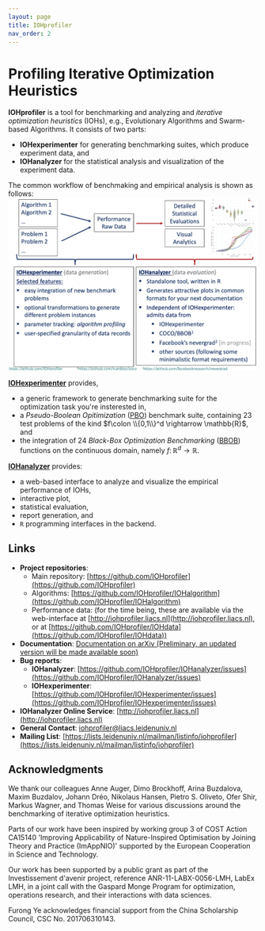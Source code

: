 ```yaml
---
layout: page
title: IOHprofiler
nav_order: 2
---
```


# Profiling Iterative Optimization Heuristics

**IOHprofiler** is a tool for benchmarking and analyzing and _iterative optimization heuristics_ (IOHs), e.g., Evolutionary Algorithms and Swarm-based Algorithms. It consists of two parts:

* __IOHexperimenter__ for generating benchmarking suites, which produce experiment data, and
* __IOHanalyzer__ for the statistical analysis and visualization of the experiment data.

The common workflow of benchmaking and empirical analysis is shown as follows:
![](/assets/fig/overview.jpg)

[__IOHexperimenter__](IOHexperimenter/) provides,

* a generic framework to generate benchmarking suite for the optimization task you're insterested in,
* a _Pseudo-Boolean Opitimization_ ([PBO](/Suites/PBO/)) benchmark suite, containing 23 test problems of the kind $f\colon \\{0,1\\}^d \rightarrow \mathbb{R}$, and
* the integration of 24 _Black-Box Optimization Benchmarking_ ([BBOB](https://coco.gforge.inria.fr/downloads/download16.00/bbobdocfunctions.pdf)) functions on the continuous domain, namely $f\colon \mathbb{R}^d \rightarrow \mathbb{R}$.

[__IOHanalyzer__](IOHanalyzer/) provides:

* a web-based interface to analyze and visualize the empirical performance of IOHs,
* interactive plot,
* statistical evaluation,
* report generation, and
* `R` programming interfaces in the backend.

## Links

* __Project repositories__:
  * Main repository: [https://github.com/IOHprofiler](https://github.com/IOHprofiler)
  * Algorithms: [https://github.com/IOHprofiler/IOHalgorithm](https://github.com/IOHprofiler/IOHalgorithm)
  * Performance data: (for the time being, these are available via the web-interface at [http://iohprofiler.liacs.nl](http://iohprofiler.liacs.nl), or at [https://github.com/IOHprofiler/IOHdata](https://github.com/IOHprofiler/IOHdata))
* __Documentation__: [Documentation on arXiv (Preliminary, an updated version will be made available soon)](https://arxiv.org/abs/1810.05281)
* __Bug reports__:
  * __IOHanalyzer__: [https://github.com/IOHprofiler/IOHanalyzer/issues](https://github.com/IOHprofiler/IOHanalyzer/issues)
  * __IOHexperimenter__: [https://github.com/IOHprofiler/IOHexperimenter/issues](https://github.com/IOHprofiler/IOHexperimenter/issues)
* __IOHanalyzer Online Service__: [http://iohprofiler.liacs.nl](http://iohprofiler.liacs.nl)
* __General Contact__: [iohprofiler@liacs.leidenuniv.nl](mailto:iohprofiler@liacs.leidenuniv.nl)
* __Mailing List__: [https://lists.leidenuniv.nl/mailman/listinfo/iohprofiler](https://lists.leidenuniv.nl/mailman/listinfo/iohprofiler)

## Acknowledgments

We thank our colleagues Anne Auger, Dimo Brockhoff, Arina Buzdalova, Maxim Buzdalov, Johann Dréo, Nikolaus Hansen, Pietro S. Oliveto, Ofer Shir, Markus Wagner, and Thomas Weise for various discussions around the benchmarking of iterative optimization heuristics.  

Parts of our work have been inspired by working group 3 of COST Action CA15140 'Improving Applicability of Nature-Inspired Optimisation by Joining Theory and Practice (ImAppNIO)' supported by the European Cooperation in Science and Technology.

Our work has been supported by a public grant as part of the Investissement d'avenir project, reference ANR-11-LABX-0056-LMH, LabEx LMH, in a joint call with the Gaspard Monge Program for optimization, operations research, and their interactions with data sciences.

Furong Ye acknowledges financial support from the China Scholarship Council, CSC No. 201706310143.